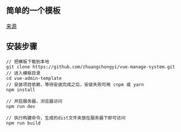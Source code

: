 ## 简单的一个模板

[来源](https://github.com/lin-xin/vue-manage-system.git)

## 安装步骤

```
// 把模板下载到本地
git clone https://github.com/zhuangchongyi/vue-manage-system.git
// 进入模板目录
cd vue-admin-template
// 安装项目依赖，等待安装完成之后，安装失败可用 cnpm 或 yarn
npm install

// 开启服务器，浏览器访问
npm run dev

// 执行构建命令，生成的dist文件夹放在服务器下即可访问
npm run build
```
